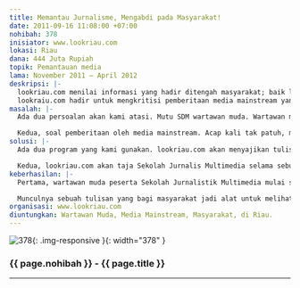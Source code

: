 ```yaml
---
title: Memantau Jurnalisme, Mengabdi pada Masyarakat!
date: 2011-09-16 11:08:00 +07:00
nohibah: 378
inisiator: www.lookriau.com
lokasi: Riau
dana: 444 Juta Rupiah
topik: Pemantauan media
lama: November 2011 – April 2012
deskripsi: |-
  lookriau.com menilai informasi yang hadir ditengah masyarakat; baik lewat media cetak atau portal, harus diperhatikan dan dikritisi. Nah, ada dua tahap yang harus dibenahi; khususnya di Riau. Pertama, peningkatan SDM si wartawan. Wartawan muda harus selalu dididik untuk menyajikan infomasi yang benar dan bertanggung jawab. Kedua, isi berita yang sampai di masyarakat. Banyak sekali tidak sampai pada kebenaran dan tak disiplin verifikasi.
  lookraiu.com hadir untuk mengkritisi pemberitaan media mainstream yang tidak patuh pada pada Elemen-elemen Jurnalisme, misal pada kebenaran dan disiplin verifikasi, yang akan kami tuangkan dalam bentuk tulisan feature dan atau narasi.
masalah: |-
  Ada dua persoalan akan kami atasi. Mutu SDM wartawan muda. Wartawan muda condong terpengaruh kualitas media mainstream yang tak bisa membedakan antara redaksi dan bisnis. Persoalan ini harus dididik.

  Kedua, soal pemberitaan oleh media mainstream. Acap kali tak patuh, misal salah satunya pada elemen kebenaran dan verifikasi. Nah, ini harus dipantau, dan masyarakat harus tahu perilaku media seperti ini, sehingga tak salah dalam mengambil kebijakan untuk dirinya sendiri.
solusi: |-
  Ada dua program yang kami gunakan. lookriau.com akan menyajikan tulisan mengkritisi pemberitaan media mainstream di Riau, yang sering tak patuh pada kaidah Jurnalisme yang baik; kami mengacu pada Sembilan elemen jurnalisme. Contoh sederhana, soal By Line, Fire Wall, dan Verifikasi. lookriau.com juga akan meliput topic-topik menarik yang tak di reportase mendalam oleh media mainstream; ntah karena kebijakan media, atau ketidak pahaman si wartawan. Kami akan sajikan juga dalam bentuk video.

  Kedua, lookriau.com akan taja Sekolah Jurnalis Multimedia selama sebulan. Ada tiga bidang materi; penulisan, new media, dan video maker. Sekolah ini akan mendidik perilaku sampai skill si wartawan muda. Pihak yang diuntungkan adalah wartawan muda, media mainstream, masyarakat, di Riau.
keberhasilan: |-
  Pertama, wartawan muda peserta Sekolah Jurnalistik Multimedia mulai sadar arti penting jadi wartawan, dan mulai berkampanye atau mengkritisi pemberitaan media mainstream yang ngaco. Dan mengampanyekannya lewat jejaring sosial.

  Munculnya sebuah tulisan yang bagi masyarakat jadi alat untuk melihat perilaku media mainstream dalam menyajikan berita, sehingga jadi bahan pertimbangan dalam menentukan nasibnya sendiri.
organisasi: www.lookriau.com
diuntungkan: Wartawan Muda, Media Mainstream, Masyarakat, di Riau.
---
```


![378](/static/img/hibahcmb/378.png){: .img-responsive }{: width="378" }

### {{ page.nohibah }} - {{ page.title }}

---
